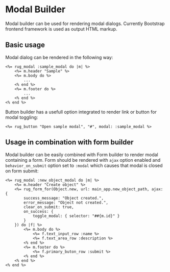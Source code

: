 # Modal Builder

Modal builder can be used for rendering modal dialogs. Currently Bootstrap frontend framework is used as output HTML markup.

## Basic usage

Modal dialog can be rendered in the following way:

```erb
<%= rug_modal :sample_modal do |m| %>
    <%= m.header "Sample" %>
    <%= m.body do %>
        ...
    <% end %>
    <%= m.footer do %>
        ...
    <% end %>
<% end %>
```

Button builder has a usefull option integrated to render link or button for modal toggling:

```erb
<%= rug_button "Open sample modal", "#", modal: :sample_modal %>
```

## Usage in combination with form builder

Modal builder can be easily combined with Form builder to render modal containing a form. Form should be rendered with `ajax` option enabled and `behavior_on_submit` option set to `:modal` which causes that modal is closed on form submit:

```erb
<%= rug_modal :new_object_modal do |m| %>
    <%= m.header "Create object" %>
    <%= rug_form_for(Object.new, url: main_app.new_object_path, ajax: {
        success_message: "Object created.",
        error_message: "Object not created.",
        clear_on_submit: true,
        on_success: {
            toggle_modal: { selector: "##{m.id}" }
        }
    }) do |f| %>
        <%= m.body do %>
            <%= f.text_input_row :name %>
            <%= f.text_area_row :description %>
        <% end %>
        <%= m.footer do %>
            <%= f.primary_buton_row :submit %>
        <% end %>
    <% end %>
<% end %>
```
